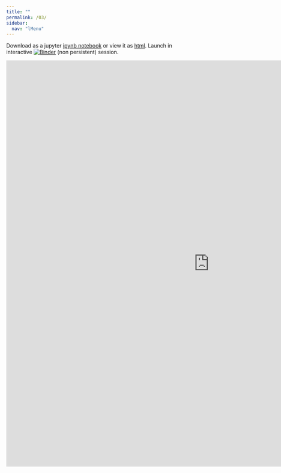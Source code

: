 ```yaml
---
title: ""
permalink: /03/
sidebar:
  nav: "lMenu"
---
```


Download as a jupyter [ipynb notebook](https://datascience-intro.github.io/1MS041-2020/lectures/03.ipynb) or view it as [html](https://datascience-intro.github.io/1MS041-2020/lectures/03.html).
Launch in interactive <a  href="https://mybinder.org/v2/gh/datascience-intro/1MS041-2020/gh-pages?filepath=lectures%2F03.ipynb" target="_blank"><img src="https://mybinder.org/badge_logo.svg" alt="Binder"></img></a> (non persistent) session.

<iframe src="https://datascience-intro.github.io/1MS041-2020/lectures/03.html" width="1080" height="1080" frameborder="0"></iframe>

    